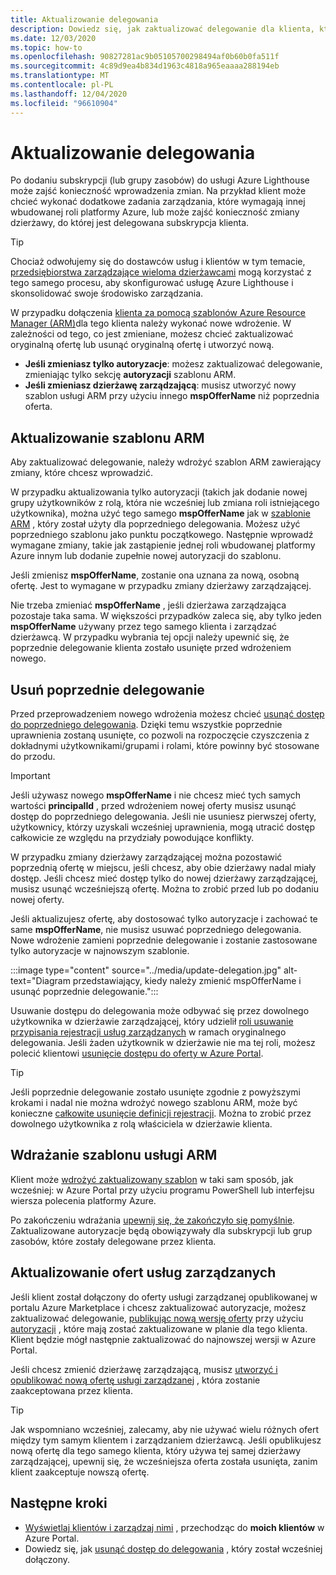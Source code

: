 ```yaml
---
title: Aktualizowanie delegowania
description: Dowiedz się, jak zaktualizować delegowanie dla klienta, który został wcześniej dołączony do usługi Azure Lighthouse.
ms.date: 12/03/2020
ms.topic: how-to
ms.openlocfilehash: 90827281ac9b05105700298494af0b60b0fa511f
ms.sourcegitcommit: 4c89d9ea4b834d1963c4818a965eaaaa288194eb
ms.translationtype: MT
ms.contentlocale: pl-PL
ms.lasthandoff: 12/04/2020
ms.locfileid: "96610904"
---
```

# <a name="update-a-delegation"></a>Aktualizowanie delegowania

Po dodaniu subskrypcji (lub grupy zasobów) do usługi Azure Lighthouse może zajść konieczność wprowadzenia zmian. Na przykład klient może chcieć wykonać dodatkowe zadania zarządzania, które wymagają innej wbudowanej roli platformy Azure, lub może zajść konieczność zmiany dzierżawy, do której jest delegowana subskrypcja klienta.

> [!TIP]
> Chociaż odwołujemy się do dostawców usług i klientów w tym temacie, [przedsiębiorstwa zarządzające wieloma dzierżawcami](../concepts/enterprise.md) mogą korzystać z tego samego procesu, aby skonfigurować usługę Azure Lighthouse i skonsolidować swoje środowisko zarządzania.

W przypadku dołączenia [klienta za pomocą szablonów Azure Resource Manager (ARM)](onboard-customer.md)dla tego klienta należy wykonać nowe wdrożenie. W zależności od tego, co jest zmieniane, możesz chcieć zaktualizować oryginalną ofertę lub usunąć oryginalną ofertę i utworzyć nową.

- **Jeśli zmieniasz tylko autoryzacje**: możesz zaktualizować delegowanie, zmieniając tylko sekcję **autoryzacji** szablonu ARM.
- **Jeśli zmieniasz dzierżawę zarządzającą**: musisz utworzyć nowy szablon usługi ARM przy użyciu innego **mspOfferName** niż poprzednia oferta.

## <a name="update-your-arm-template"></a>Aktualizowanie szablonu ARM

Aby zaktualizować delegowanie, należy wdrożyć szablon ARM zawierający zmiany, które chcesz wprowadzić.

W przypadku aktualizowania tylko autoryzacji (takich jak dodanie nowej grupy użytkowników z rolą, która nie wcześniej lub zmiana roli istniejącego użytkownika), można użyć tego samego **mspOfferName** jak w [szablonie ARM](onboard-customer.md#create-an-azure-resource-manager-template) , który został użyty dla poprzedniego delegowania. Możesz użyć poprzedniego szablonu jako punktu początkowego. Następnie wprowadź wymagane zmiany, takie jak zastąpienie jednej roli wbudowanej platformy Azure innym lub dodanie zupełnie nowej autoryzacji do szablonu.

Jeśli zmienisz **mspOfferName**, zostanie ona uznana za nową, osobną ofertę. Jest to wymagane w przypadku zmiany dzierżawy zarządzającej.

Nie trzeba zmieniać **mspOfferName** , jeśli dzierżawa zarządzająca pozostaje taka sama. W większości przypadków zaleca się, aby tylko jeden **mspOfferName** używany przez tego samego klienta i zarządzać dzierżawcą. W przypadku wybrania tej opcji należy upewnić się, że poprzednie delegowanie klienta zostało usunięte przed wdrożeniem nowego.

## <a name="remove-the-previous-delegation"></a>Usuń poprzednie delegowanie

Przed przeprowadzeniem nowego wdrożenia możesz chcieć [usunąć dostęp do poprzedniego delegowania](remove-delegation.md). Dzięki temu wszystkie poprzednie uprawnienia zostaną usunięte, co pozwoli na rozpoczęcie czyszczenia z dokładnymi użytkownikami/grupami i rolami, które powinny być stosowane do przodu.

> [!IMPORTANT]
> Jeśli używasz nowego **mspOfferName** i nie chcesz mieć tych samych wartości **principalId** , przed wdrożeniem nowej oferty musisz usunąć dostęp do poprzedniego delegowania. Jeśli nie usuniesz pierwszej oferty, użytkownicy, którzy uzyskali wcześniej uprawnienia, mogą utracić dostęp całkowicie ze względu na przydziały powodujące konflikty.

W przypadku zmiany dzierżawy zarządzającej można pozostawić poprzednią ofertę w miejscu, jeśli chcesz, aby obie dzierżawy nadal miały dostęp. Jeśli chcesz mieć dostęp tylko do nowej dzierżawy zarządzającej, musisz usunąć wcześniejszą ofertę. Można to zrobić przed lub po dodaniu nowej oferty.

Jeśli aktualizujesz ofertę, aby dostosować tylko autoryzacje i zachować te same **mspOfferName**, nie musisz usuwać poprzedniego delegowania. Nowe wdrożenie zamieni poprzednie delegowanie i zostanie zastosowane tylko autoryzacje w najnowszym szablonie.

:::image type="content" source="../media/update-delegation.jpg" alt-text="Diagram przedstawiający, kiedy należy zmienić mspOfferName i usunąć poprzednie delegowanie.":::

Usuwanie dostępu do delegowania może odbywać się przez dowolnego użytkownika w dzierżawie zarządzającej, który udzielił [roli usuwanie przypisania rejestracji usług zarządzanych](../../role-based-access-control/built-in-roles.md#managed-services-registration-assignment-delete-role) w ramach oryginalnego delegowania. Jeśli żaden użytkownik w dzierżawie nie ma tej roli, możesz polecić klientowi [usunięcie dostępu do oferty w Azure Portal](view-manage-service-providers.md#add-or-remove-service-provider-offers).

> [!TIP]
> Jeśli poprzednie delegowanie zostało usunięte zgodnie z powyższymi krokami i nadal nie można wdrożyć nowego szablonu ARM, może być konieczne [całkowite usunięcie definicji rejestracji](/powershell/module/az.managedservices/remove-azmanagedservicesdefinition). Można to zrobić przez dowolnego użytkownika z rolą właściciela w dzierżawie klienta.  

## <a name="deploy-the-arm-template"></a>Wdrażanie szablonu usługi ARM

Klient może [wdrożyć zaktualizowany szablon](onboard-customer.md#deploy-the-azure-resource-manager-templates) w taki sam sposób, jak wcześniej: w Azure Portal przy użyciu programu PowerShell lub interfejsu wiersza polecenia platformy Azure.

Po zakończeniu wdrażania [upewnij się, że zakończyło się pomyślnie](onboard-customer.md#confirm-successful-onboarding). Zaktualizowane autoryzacje będą obowiązywały dla subskrypcji lub grup zasobów, które zostały delegowane przez klienta.

## <a name="updating-managed-service-offers"></a>Aktualizowanie ofert usług zarządzanych

Jeśli klient został dołączony do oferty usługi zarządzanej opublikowanej w portalu Azure Marketplace i chcesz zaktualizować autoryzacje, możesz zaktualizować delegowanie, [publikując nową wersję oferty](../../marketplace/partner-center-portal/update-existing-offer.md) przy użyciu [autoryzacji](../../marketplace/partner-center-portal/create-new-managed-service-offer.md#authorization) , które mają zostać zaktualizowane w planie dla tego klienta. Klient będzie mógł następnie zaktualizować do najnowszej wersji w Azure Portal.

Jeśli chcesz zmienić dzierżawę zarządzającą, musisz [utworzyć i opublikować nową ofertę usługi zarządzanej](../../marketplace/partner-center-portal/create-new-managed-service-offer.md) , która zostanie zaakceptowana przez klienta.

> [!TIP]
> Jak wspomniano wcześniej, zalecamy, aby nie używać wielu różnych ofert między tym samym klientem i zarządzaniem dzierżawcą. Jeśli opublikujesz nową ofertę dla tego samego klienta, który używa tej samej dzierżawy zarządzającej, upewnij się, że wcześniejsza oferta została usunięta, zanim klient zaakceptuje nowszą ofertę.

## <a name="next-steps"></a>Następne kroki

- [Wyświetlaj klientów i zarządzaj nimi](view-manage-customers.md) , przechodząc do **moich klientów** w Azure Portal.
- Dowiedz się, jak [usunąć dostęp do delegowania](remove-delegation.md) , który został wcześniej dołączony.
